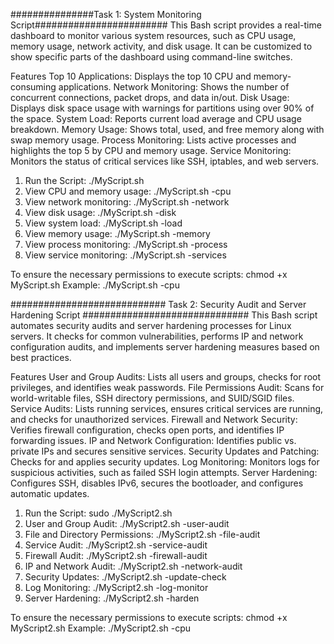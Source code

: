 ###############Task 1: System Monitoring Script########################
This Bash script provides a real-time dashboard to monitor various system resources, such as CPU usage, memory usage, network activity, and disk usage. It can be customized to show specific 
parts of the dashboard using command-line switches.

Features
Top 10 Applications: Displays the top 10 CPU and memory-consuming applications.
Network Monitoring: Shows the number of concurrent connections, packet drops, and data in/out.
Disk Usage: Displays disk space usage with warnings for partitions using over 90% of the space.
System Load: Reports current load average and CPU usage breakdown.
Memory Usage: Shows total, used, and free memory along with swap memory usage.
Process Monitoring: Lists active processes and highlights the top 5 by CPU and memory usage.
Service Monitoring: Monitors the status of critical services like SSH, iptables, and web servers.

1. Run the Script: ./MyScript.sh
2. View CPU and memory usage: ./MyScript.sh -cpu
3. View network monitoring: ./MyScript.sh -network
4. View disk usage:  ./MyScript.sh -disk
5. View system load: ./MyScript.sh -load
6. View memory usage: ./MyScript.sh -memory
7. View process monitoring:  ./MyScript.sh -process
8. View service monitoring: ./MyScript.sh -services
   
To ensure the necessary permissions to execute scripts: chmod +x MyScript.sh
Example: ./MyScript.sh -cpu



############################ Task 2: Security Audit and Server Hardening Script ##############################
This Bash script automates security audits and server hardening processes for Linux servers. It checks for common vulnerabilities, performs IP and network configuration audits, and 
implements server hardening measures based on best practices.

Features
User and Group Audits: Lists all users and groups, checks for root privileges, and identifies weak passwords.
File Permissions Audit: Scans for world-writable files, SSH directory permissions, and SUID/SGID files.
Service Audits: Lists running services, ensures critical services are running, and checks for unauthorized services.
Firewall and Network Security: Verifies firewall configuration, checks open ports, and identifies IP forwarding issues.
IP and Network Configuration: Identifies public vs. private IPs and secures sensitive services.
Security Updates and Patching: Checks for and applies security updates.
Log Monitoring: Monitors logs for suspicious activities, such as failed SSH login attempts.
Server Hardening: Configures SSH, disables IPv6, secures the bootloader, and configures automatic updates.

1. Run the Script: sudo ./MyScript2.sh
2. User and Group Audit: ./MyScript2.sh -user-audit
3. File and Directory Permissions: ./MyScript2.sh -file-audit
4. Service Audit: ./MyScript2.sh -service-audit
5. Firewall Audit: ./MyScript2.sh -firewall-audit
6. IP and Network Audit: ./MyScript2.sh -network-audit
7. Security Updates: ./MyScript2.sh -update-check
8. Log Monitoring: ./MyScript2.sh -log-monitor
9. Server Hardening: ./MyScript2.sh -harden

To ensure the necessary permissions to execute scripts: chmod +x MyScript2.sh
Example: ./MyScript2.sh -cpu
